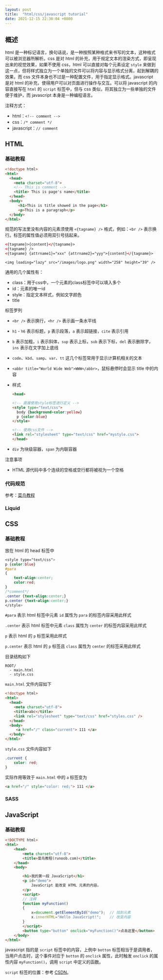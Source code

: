 ```yaml
---
layout: post
title:  "html/css/javascript tutorial"
date: 2021-12-15 22:30:04 +0800
---
```


## 概述

html 是一种标记语言，换句话说，是一种按照某种格式来书写的文本，这种格式可以被浏览器所解析。css 是对 html 的补充，用于规定文本的渲染方式，即呈现出来的视觉效果，如果不使用 css，html 可以直接对每个元素设定 `style` 来做到这一点，但将样式独立为一个单独的文件可以将内容与显示格式分离，起到解耦的效果，而 css 文件本身也不过是一种配置文件，用于指定显示格式。javascript 是对 html 的补充，使得用户可以对页面进行操作与交互。可以将 javascript 的内容直接写在 `html` 的 `script` 标签中，但与 css 类似，将其独立为一些单独的文件便于维护，而 javascript 本身是一种编程语言。

注释方式：

- html：`<!-- comment -->`
- css：`/* comment */`
- javascript：`// comment`

## HTML

### 基础教程

```html
<!doctype html>
<html>
  <head>
    <meta charset="utf-8">
    <!-- This is comment -->
    <title> This is page's name</title>
  </head>
  <body>
      <h1>This is title showed in the page</h1>
      <p>This is a paragraph</p>
  </body>
</html>
```

规范的写法里没有内容的元素须使用 `<{tagname} />` 格式，例如：`<br />` 表示换行。标签的属性值必须用双引号括起来。

```html
<{tagname}>{content}</{tagname}>
<{tagname} />
<{tagname} {attrname1}="xxx" {attrname2}="yyy">{content}</{tagname}>
```

```
<img loading="lazy" src="/images/logo.png" width="258" height="39" />
```

通用的几个属性有：

- class：用于css中，一个元素的class标签中可以填入多个
- id：元素的唯一id
- style：指定文本样式，例如文字颜色
- title

标签罗列

- `<br />` 表示换行，`<hr />` 表示画一条水平线

- `h1` - `h6` 表示标题，`p` 表示段落，`a` 表示超链接，`cite` 表示引用

- `b` 表示加粗，`i` 表示斜体，`sup` 表示上标，`sub` 表示下标，`del` 表示删除字，`ins` 表示在文字加上底线

- `code`、`kbd`、`samp`、`var`、`tt` 这几个标签常用于显示计算机相关的文本

- `<abbr title="World Wide Web">WWW</abbr>`，鼠标悬停时会显示 title 中的内容

- 样式

  ```html
  <head>
  
  <!-- 直接使用style标签进行定义 -->
  <style type="text/css">
  	body {background-color:yellow}
  	p {color:blue}
  </style>
  
  <!-- 使用css文件 -->
  <link rel="stylesheet" type="text/css" href="mystyle.css">
  </head>
  ```

- `div` 为块级容器，`span` 为内联容器

注意事项

- HTML 源代码中多个连续的空格或空行都将被视为一个空格

### 代码规范

参考：[菜鸟教程](https://www.runoob.com/html/html5-syntax.html)

### Liquid

## CSS

### 基础教程

放在 html 的 head 标签中

```css
<style type="text/css">
p {color:blue}
#para
{
	text-align:center;
    color:red;
}
/*comment*/
.center {text-align:center;}
p.center {text-align:center;}
</style>
```

`#para` 表示 html 标签中元素 `id` 属性为 `para` 的标签内容采用此样式

`.center` 表示 html 标签中元素 `class` 属性为 `center` 的标签内容采用此样式

`p` 表示 html 的 `p` 标签采用此样式

`p.center` 表示 html 的 `p` 标签且 `class` 属性为 `center` 的标签采用此样式

目录结构如下

```
ROOT/
  - main.html
  - style.css
```

`main.html` 文件内容如下

```html
<!doctype html>
<html>
  <head>
    <meta charset="utf-8">
    <title>abc</title>
    <link rel="stylesheet" type="text/css" href="styles.css" />
  </head>
  <body>
     <a href="/" class="current"> 111 </a>
  </body>
</html>
```

`style.css` 文件内容如下

```css
.current {
	color: red;
}
```

实际作用等效于 `main.html` 中的 `a` 标签变为

```html
<a href="/" style="color: red;"> 111 </a>
```

### SASS

## JavaScript

### 基础教程

```html
<!DOCTYPE html>
<html>
    <head> 
        <meta charset="utf-8"> 
        <title>菜鸟教程(runoob.com)</title> 
    </head>
    <body>

    	<h1>我的第一段 JavaScript</h1>
    	<p id="demo">
    		JavaScript 能改变 HTML 元素的内容。
    	</p>
        <script>
		// 注释
        function myFunction()
        {
            x=document.getElementById("demo");  // 找到元素
            x.innerHTML="Hello JavaScript!";    // 改变内容
        }
        </script>
        <button type="button" onclick="myFunction()">点击这里</button>
    </body>
</html>
```

javascript 指的是 `script` 标签中的内容，上例中 `botton` 标签相当于是调用者，当用户点击时，这个事件对应于 `botton` 的 `onclick` 属性，此时触发 `onclick` 的属性内容 `myFunction()`，调用 `script` 中定义的函数。

`script` 标签的位置：参考 [CSDN](https://www.cnblogs.com/xiangkejin/p/6411792.html)。

